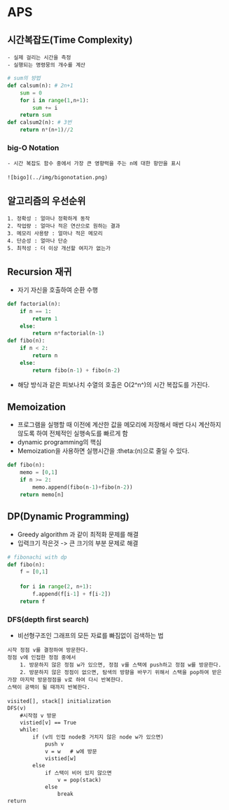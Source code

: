 # APS

## 시간복잡도(Time Complexity)

    - 실제 걸리는 시간을 측정
    - 실행되는 명령뭉의 개수를 계산

``` python
# sum의 방법
def calsum(n): # 2n+1
    sum = 0
    for i in range(1,n+1):
        sum += i
    return sum
def calsum2(n): # 3번
    return n*(n+1)//2
```

### big-O Notation

    - 시간 복잡도 함수 중에서 가장 큰 영향력을 주는 n에 대한 항만을 표시
    
    ![bigo](../img/bigonotation.png)

## 알고리즘의 우선순위

    1. 정확성 : 얼마나 정확하게 동작
    2. 작업량 : 얼마나 적은 연산으로 원하는 결과
    3. 메모리 사용량 : 얼마나 적은 메모리
    4. 단순성 : 얼마나 단순
    5. 최적성 : 더 이상 개선할 여지가 없는가

## Recursion 재귀

- 자기 자신을 호출하여 순환 수행

```python
def factorial(n):
    if n == 1:
        return 1
    else:
        return n*factorial(n-1)
def fibo(n):
    if n < 2:
        return n
    else:
        return fibo(n-1) + fibo(n-2)
```

- 해당 방식과 같은 피보나치 수열의 호출은 O(2^n^)의 시간 복잡도를 가진다.

## Memoization

- 프로그램을 실행할 때 이전에 계산한 값을 메모리에 저장해서 매번 다시 계산하지 않도록 하여 전체적인 실행속도를 빠르게 함
- dynamic programming의 핵심
- Memoization을 사용하면 실행시간을 :theta:(n)으로 줄일 수 있다.

```python
def fibo(n):
    memo = [0,1]
    if n >= 2:
        memo.append(fibo(n-1)+fibo(n-2))
    return memo[n]
```

## DP(Dynamic Programming)

- Greedy algorithm 과 같이 최적화 문제를 해결
- 입력크기 작은것 -> 큰 크기의 부분 문제로 해결

```python
# fibonachi with dp
def fibo(n):
    f = [0,1]

    for i in range(2, n+1):
        f.append(f[i-1] + f[i-2])
    return f
```

### DFS(depth first search)

- 비선형구조인 그래프의 모든 자료를 빠짐없이 검색하는 법

```
시작 정점 v를 결정하여 방문한다.
정점 v에 인접한 정점 중에서
    1. 방문하지 않은 정점 w가 있으면, 정점 v를 스택에 push하고 정점 w를 방문한다.
    2. 방문하지 않은 정점이 없으면, 탐색의 방향을 바꾸기 위해서 스택을 pop하여 받은 가장 마지막 방문정점을 v로 하여 다시 반복한다.
스택이 공백이 될 때까지 반복한다.

visited[], stack[] initialization
DFS(v)
    #시작점 v 방문
    vistied[v] == True
    while:
        if (v의 인접 node중 거치지 않은 node w가 있으면)
            push v
            v = w   # w에 방문
            vistied[w]
        else
            if 스택이 비어 있지 않으면
                v = pop(stack)
            else
                break
return
```